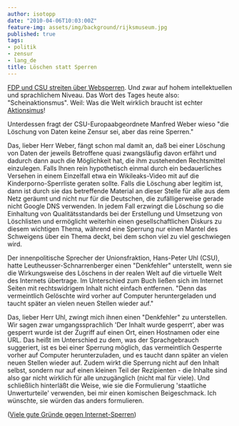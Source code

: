 ```yaml
---
author: isotopp
date: "2010-04-06T10:03:00Z"
feature-img: assets/img/background/rijksmuseum.jpg
published: true
tags:
- politik
- zensur
- lang_de
title: Löschen statt Sperren
---
```

[FDP und CSU streiten über Websperren](http://www.heise.de/newsticker/meldung/FDP-und-CSU-streiten-ueber-Websperren-970706.html).
Und zwar auf hohem intellektuellen und sprachlichem Niveau. Das Wort des
Tages heute also: "Scheinaktionsmus". Weil: Was die Welt wirklich braucht
ist echter
[Aktionsimus](http://de.wikipedia.org/wiki/Aktionismus)! 

Unterdessen fragt der CSU-Europaabgeordnete Manfred Weber wieso "die
Löschung von Daten keine Zensur sei, aber das reine Sperren."

Das, lieber Herr Weber, fängt schon mal damit an, daß bei einer Löschung von
Daten der jeweils Betroffene quasi zwangsläufig davon erfährt und dadurch
dann auch die Möglichkeit hat, die ihm zustehenden Rechtsmittel einzulegen.
Falls Ihnen rein hypothetisch einmal durch ein bedauerliches Versehen in
einem Einzelfall  etwa ein Wikileaks-Video mit auf die
Kinderporno-Sperrliste geraten sollte. Falls die Löschung aber legitim ist,
dann ist durch sie das betreffende Material an dieser Stelle für alle aus
dem Netz geräumt und nicht nur für die Deutschen, die zufälligerweise gerade
nicht Google DNS verwenden. In jedem Fall erzwingt die Löschung so die
Einhaltung von Qualitätsstandards bei der Erstellung und Umsetzung von
Löschlisten und ermöglicht weiterhin einen gesellschaftlichen Diskurs zu
diesem wichtigen Thema, während eine Sperrung nur einen Mantel des
Schweigens über ein Thema deckt, bei dem schon viel zu viel geschwiegen
wird.

Der innenpolitische Sprecher der Unionsfraktion, Hans-Peter Uhl (CSU), hatte
Leutheusser-Schnarrenberger einen "Denkfehler" unterstellt, wenn sie die
Wirkungsweise des Löschens in der realen Welt auf die virtuelle Welt des
Internets übertrage. Im Unterschied zum Buch ließen sich im Internet Seiten
mit rechtswidrigem Inhalt nicht einfach entfernen. "Denn das vermeintlich
Gelöschte wird vorher auf Computer heruntergeladen und taucht später an
vielen neuen Stellen wieder auf."

Das, lieber Herr Uhl, zwingt mich ihnen einen "Denkfehler" zu unterstellen.
Wir sagen zwar umgangssprachlich 'Der Inhalt wurde gesperrt', aber was
gesperrt wurde ist der Zugriff auf einen Ort, einen Hostnamen oder eine URL.
Das heißt im Unterschied zu dem, was der Sprachgebrauch suggeriert, ist es
bei einer Sperrung möglich, das vermeintlich Gesperrte vorher auf Computer
herunterzuladen, und es taucht dann später an vielen neuen Stellen wieder
auf. Zudem wirkt die Sperrung nicht auf den Inhalt selbst, sondern nur auf
einen kleinen Teil der Rezipienten - die Inhalte sind also gar nicht
wirklich für alle unzugänglich (nicht mal für viele). Und schließlich
hinterläßt die Weise, wie sie die Formulierung 'staatliche Unwerturteile'
verwenden, bei mir einen komischen Beigeschmack. Ich wünschte, sie würden
das anders formulieren.

([Viele gute Gründe gegen Internet-Sperren](http://ak-zensur.de/gruende/))
